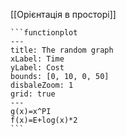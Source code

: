 [[Орієнтація в просторі]]

````
```functionplot
---
title: The random graph
xLabel: Time
yLabel: Cost
bounds: [0, 10, 0, 50]
disbaleZoom: 1
grid: true
---
g(x)=x^PI
f(x)=E+log(x)*2
```
````
